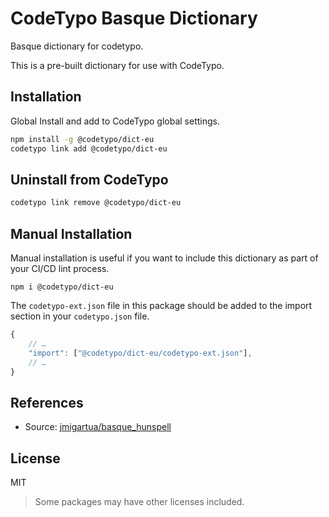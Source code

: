 # CodeTypo Basque Dictionary

Basque dictionary for codetypo.

This is a pre-built dictionary for use with CodeTypo.

## Installation

Global Install and add to CodeTypo global settings.

```sh
npm install -g @codetypo/dict-eu
codetypo link add @codetypo/dict-eu
```

## Uninstall from CodeTypo

```sh
codetypo link remove @codetypo/dict-eu
```

## Manual Installation

Manual installation is useful if you want to include this dictionary as part of your CI/CD lint process.

```
npm i @codetypo/dict-eu
```

The `codetypo-ext.json` file in this package should be added to the import section in your `codetypo.json` file.

```javascript
{
    // …
    "import": ["@codetypo/dict-eu/codetypo-ext.json"],
    // …
}
```

## References

- Source: [jmigartua/basque_hunspell](https://github.com/jmigartua/basque_hunspell)

## License

MIT

> Some packages may have other licenses included.

<!--- codetypo:ignore jmigartua --->
